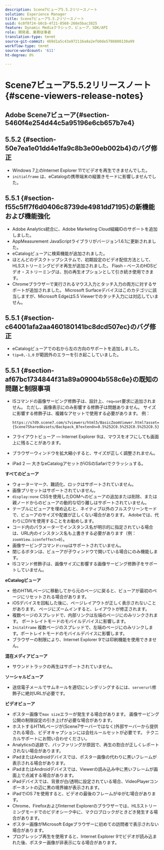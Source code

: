 ```yaml
---
description: Scene7ビューア5.5.2リリースノート
solution: Experience Manager
title: Scene7ビューア5.5.2リリースノート
uuid: 6c0f8f24-b0cb-4f21-8568-268e5bac3825
feature: Dynamic Mediaクラシック，ビューア，SDK/API
role: 開発者、業務従事者
translation-type: tm+mt
source-git-commit: 469d1a5c43a972116a8a2efb0de5708800130a99
workflow-type: tm+mt
source-wordcount: '611'
ht-degree: 0%

---
```



# Scene7ビューア5.5.2リリースノート{#scene-viewers-release-notes}

## Adobe Scene7ビューア{#section-5460f4e254d44c5a95196e6cb657b7e4}

## 5.5.2 {#section-50e7ea1e01dd4e1fa9c8b3e00eb002b4}のバグ修正

* Windows 7上のInternet Explorer 11でビデオを再生できませんでした。
* `initialframe` は、eCatalogの携帯端末の縦置きモードに影響しませんでした。

## 5.5.1 {#section-f55c5ff7f6d0406c8739de4981dd7195}の新機能および機能強化

* Adobe Analytics統合に、Adobe Marketing Cloud組織IDのサポートを追加しました。
* AppMeasurement JavaScriptライブラリがバージョン1.6.1に更新されました。
* eCatalogビューアに検索機能が追加されました。
* ほとんどのデスクトップシステムで、初期設定のビデオ配信方法として、HLSストリーミングビデオ再生が追加されました。 Flash・ベースのHDSビデオ・ストリーミングは、別の再生オプションとして引き続き使用できます。
* Chromeブラウザーで実行されるマウス入力とタッチ入力の両方に対するサポートが追加されました。 Microsoft Surfaceデバイスはこのカテゴリに該当しますが、Microsoft Edgeは5.5 Viewerでのタッチ入力には対応していません。

## 5.5.1 {#section-c64001afa2aa460180141bc8dcd507ec}のバグ修正

* eCatalogビューアでの右から左の方向のサポートを追加しました。
* `tip=0,-1,0` が範囲外のエラーを引き起こしていました。

## 5.5.1 {#section-af67bc1734844f31a89a09004b558c6e}の既知の問題と制限事項

* ISコマンドの画像サービング修飾子は、設計上、`req=set`要求に追加されません。 ただし、画像表示にのみ影響する修飾子は問題ありません。 サイズに影響する修飾子は、複雑なアセットで使用する必要があります。 例：

   `https://s7d9.scene7.com/s7viewers/html5/BasicZoomViewer.html?asset= {Scene7SharedAssets/Backpack_B?extendn=0.5%252C0.5%252C0.5%252C0.5}`

* フライアウトビューア — Internet Explorer 9は、マウスをオフにしても画面上に残ることがあります。
* ブラウザーウィンドウを拡大縮小すると、サイズが正しく調整されません。
* iPad 2 — 大きなeCatalogアセットがiOSのSafariでクラッシュする。

**すべてのビューア**

* ウォーターマーク、難読化、ロックはサポートされていません。
* 画像プリセットはサポートされていません。
* `display:none` CSSを使用したDOMへのビューアの追加または削除、または親ノードからのビューアの動的な切り離しはサポートされていません。
* テーブルにビューアを埋め込むと、ネイティブ以外のフルスクリーンモードで、ビューアのサイズや配置が正しくない場合があります。 Adobeでは、代わりにDIVを使用することをお勧めします。
* コード内のパラメーターでインスタンス名が明示的に指定されている場合は、URL内のインスタンス名も上書きする必要があります（例：`zoomView.iconfeffect=0`）。
* 画像サービングコマンド`crop`はサポートされていません。
* 閉じるボタンは、ビューアが子ウィンドウで開いている場合にのみ機能します。
* ISコマンド修飾子は、画像サイズに影響する画像サービング修飾子をサポートしていません。

**eCatalogビューア**

* 他のHTMLページに移動してから元のページに戻ると、ビューアが最初のページにリセットされる場合があります。
* iOSデバイスを回転した後に、ページレイアウトが正しく表示されないことがあります。 ページにズームインすると、レイアウトが修正されます。
* 複数ページのスプレッドで、内部リンクは左端のページにのみリンクされます。 ポートレイトモードのモバイルデバイスに影響します。
* `InitalFrame` 複数ページのスプレッドで、左端のページにのみリンクします。ポートレイトモードのモバイルデバイスに影響します。
* ブラウザーの制限により、Internet Explorer 9では印刷機能を使用できません。

**混在メディアビューア**

* サウンドトラックの再生はサポートされていません。

**ソーシャルビューア**

* 送信電子メールでサムネールを適切にレンダリングするには、`serverurl`修飾子に絶対URLが必要です。

**ビデオビューア**

* ポスター画像で`max size`エラーが発生する場合があります。 画像サービング公開の制限設定の引き上げが必要な場合があります。
* ホストするHTMLページが(Scene7サーバーではなく)外部サーバーから提供される場合、ビデオキャプションには会社ルールセットが必要です。 テクニカルサポートにお問い合わせください。
* Analyticsの追跡で、バッファリングが原因で、再生の割合が正しくレポートされない場合があります。
* iPadまたはAndroidデバイスでは、ポスター画像の代わりに黒いフレームが表示される場合があります。
* iPadまたはAndroidデバイスでは、Viewerの読み込み中に黒いフレームが画面上で点滅する場合があります。
* iPadデバイスでは、背景が白/透明に設定されている場合、VideoPlayerコンポーネントの辺に黒の境界線が表示されます。
* iPadでiOS 7を使用すると、ビデオの最後のフレームがゆがむ場合があります。
* Chrome、FirefoxおよびInternet Explorerのブラウザーでは、HLSストリーミングモードでのビデオシーク中に、マクロブロックがときどき発生する場合があります。
* ポスター画像がMicrosoft Edgeブラウザーに初めての訪問者で表示されない場合があります。
* プログレッシブ再生を使用すると、Internet Explorer 9でビデオが読み込まれた後、ポスター画像が非表示になる場合があります。

